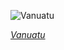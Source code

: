 
![Vanuatu](https://www.gstatic.com/prettyearth/assets/full/5822.jpg)

*[Vanuatu](https://www.google.com/maps/@-15.683173,167.235089,17z/data=!3m1!1e3)*
